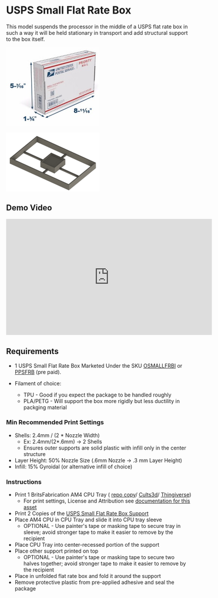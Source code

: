 # USPS Small Flat Rate Box

This model suspends the processor in the middle of a USPS flat rate box in such a way it will be held stationary in
transport and add structural support to the box itself.

![](img/OSMALLFRBI.jpg)

![](img/AM4_USPS_FLAT_RATE_SMALL_BOX_OSMALLFRBI.PNG)

## Demo Video

<iframe width="560" height="315" src="https://www.youtube.com/embed/8FTx2BTdOqY" title="YouTube video player" frameborder="0" allow="accelerometer; autoplay; clipboard-write; encrypted-media; gyroscope; picture-in-picture" allowfullscreen></iframe>

## Requirements

- 1 USPS Small Flat Rate Box Marketed Under the SKU
[OSMALLFRBI](https://store.usps.com/store/product/shipping-supplies/priority-mail-small-flat-rate-box-P_SMALL_FRB) or
[PPSFRB](https://store.usps.com/store/product/shipping-supplies/priority-mail-forever-prepaid-small-box-P_PPSFRB) (pre
paid).

- Filament of choice:
  - TPU - Good if you expect the package to be handled roughly
  - PLA/PETG - Will support the box more rigidly but less ductility in packging material

### Min Recommended Print Settings

- Shells: 2.4mm / (2 * Nozzle Width)
  - Ex: 2.4mm/(2*.6mm) -> 2 Shells
  - Ensures outer supports are solid plastic with infill only in the center structure
- Layer Height: 50% Nozzle Size (.6mm Nozzle -> .3 mm Layer Height)
- Infill: 15% Gyroidal (or alternative infill of choice)

### Instructions

- Print 1 BritsFabrication AM4 CPU Tray (
[repo copy](../../Common/BritsFabrication-am4-amd-cpu-tray-box/am4_cpu_box.stl)/
[Cults3d](https://cults3d.com/en/3d-model/home/am4-amd-cpu-tray-box)/
[Thingiverse](https://www.thingiverse.com/thing:3788117))
  - For print settings, License and Attribution see [documentation for this asset](../../Common/BritsFabrication-am4-amd-cpu-tray-box/README.md)
- Print 2 Copies of the [USPS Small Flat Rate Box Support](AM4_USPS_FLAT_RATE_SMALL_BOX_OSMALLFRBI.stl)
- Place AM4 CPU in CPU Tray and slide it into CPU tray sleeve
  - OPTIONAL - Use painter's tape or masking tape to secure tray in sleeve; avoid stronger tape to make it easier to remove by the recipient
- Place CPU Tray into center-recessed portion of the support
- Place other support printed on top
  - OPTIONAL - Use painter's tape or masking tape to secure two halves together; avoid stronger tape to make it easier to remove by the recipient
- Place in unfolded flat rate box and fold it around the support
- Remove protective plastic from pre-applied adhesive and seal the package
